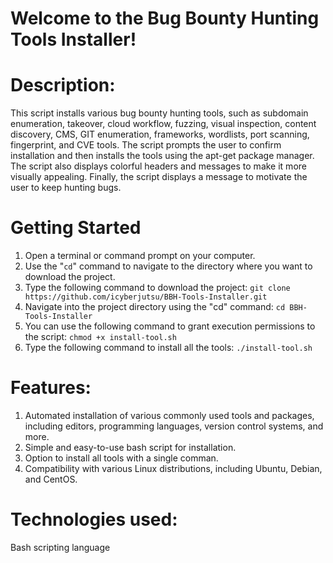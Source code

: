 # Welcome to the Bug Bounty Hunting Tools Installer!


# Description:
This script installs various bug bounty hunting tools, such as subdomain enumeration, takeover, cloud workflow, fuzzing, visual inspection, content discovery, CMS, GIT enumeration, frameworks, wordlists, port scanning, fingerprint, and CVE tools. The script prompts the user to confirm installation and then installs the tools using the apt-get package manager. The script also displays colorful headers and messages to make it more visually appealing. Finally, the script displays a message to motivate the user to keep hunting bugs.


# Getting Started
  1. Open a terminal or command prompt on your computer.
  2. Use the "```cd```" command to navigate to the directory where you want to download the project.
  3. Type the following command to download the project: ``` git clone https://github.com/icyberjutsu/BBH-Tools-Installer.git ```
  4. Navigate into the project directory using the "cd" command: ```cd BBH-Tools-Installer```
  5. You can use the following command to grant execution permissions to the script: ```chmod +x install-tool.sh```
  6. Type the following command to install all the tools: ```./install-tool.sh```


# Features:
1. Automated installation of various commonly used tools and packages, including editors, programming languages, version control systems, and more.
2. Simple and easy-to-use bash script for installation.
3. Option to install all tools with a single comman.
4. Compatibility with various Linux distributions, including Ubuntu, Debian, and CentOS.


# Technologies used:
Bash scripting language
